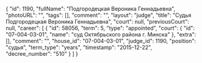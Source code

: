 {
    "id": 1190,
    "fullName": "Подгородецкая Вероника Геннадьевна",
    "photoURL": "",
    "tags": [],
    "comment": "",
    "layout": "judge",
    "title": "Судья Подгородецкая Вероника Геннадьевна",
    "court": null,
    "previousCourt": null,
    "career": [
        {
            "id": 58056,
            "term": 5,
            "type": "appointed",
            "court": {
                "id": "07-004-03-01",
                "name": "суд Октябрьского района г. Минска"
            },
            "extra": [],
            "comment": "",
            "house_id": "07-004-03-01",
            "judge_id": 1190,
            "position": "судья",
            "term_type": "years",
            "timestamp": "2015-12-22",
            "decree_number": "510"
        }
    ]
}